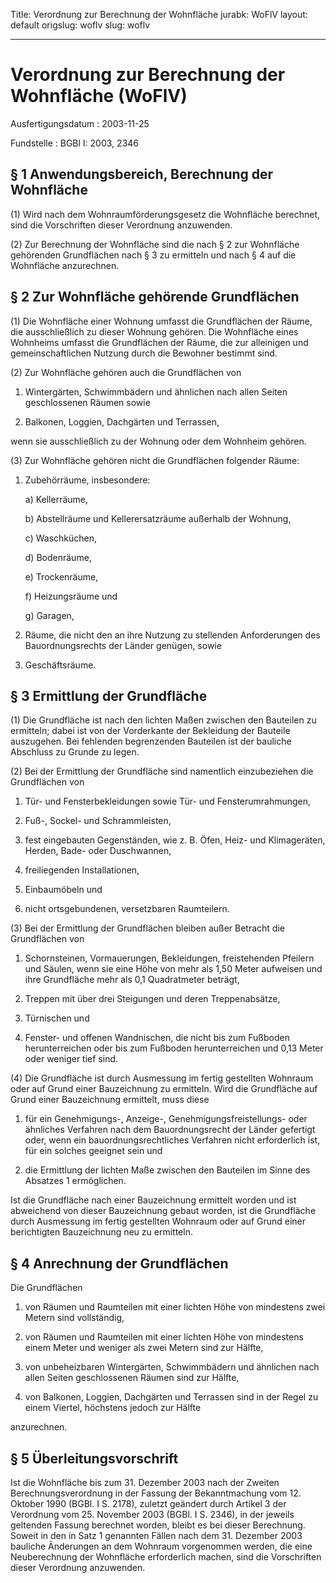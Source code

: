Title: Verordnung zur Berechnung der Wohnfläche
jurabk: WoFlV
layout: default
origslug: woflv
slug: woflv

---

# Verordnung zur Berechnung der Wohnfläche (WoFlV)

Ausfertigungsdatum
:   2003-11-25

Fundstelle
:   BGBl I: 2003, 2346



## § 1 Anwendungsbereich, Berechnung der Wohnfläche

(1) Wird nach dem Wohnraumförderungsgesetz die Wohnfläche berechnet,
sind die Vorschriften dieser Verordnung anzuwenden.

(2) Zur Berechnung der Wohnfläche sind die nach § 2 zur Wohnfläche
gehörenden Grundflächen nach § 3 zu ermitteln und nach § 4 auf die
Wohnfläche anzurechnen.


## § 2 Zur Wohnfläche gehörende Grundflächen

(1) Die Wohnfläche einer Wohnung umfasst die Grundflächen der Räume,
die ausschließlich zu dieser Wohnung gehören. Die Wohnfläche eines
Wohnheims umfasst die Grundflächen der Räume, die zur alleinigen und
gemeinschaftlichen Nutzung durch die Bewohner bestimmt sind.

(2) Zur Wohnfläche gehören auch die Grundflächen von

1.  Wintergärten, Schwimmbädern und ähnlichen nach allen Seiten
    geschlossenen Räumen sowie


2.  Balkonen, Loggien, Dachgärten und Terrassen,



wenn sie ausschließlich zu der Wohnung oder dem Wohnheim gehören.

(3) Zur Wohnfläche gehören nicht die Grundflächen folgender Räume:

1.  Zubehörräume, insbesondere:

    a)  Kellerräume,


    b)  Abstellräume und Kellerersatzräume außerhalb der Wohnung,


    c)  Waschküchen,


    d)  Bodenräume,


    e)  Trockenräume,


    f)  Heizungsräume und


    g)  Garagen,





2.  Räume, die nicht den an ihre Nutzung zu stellenden Anforderungen des
    Bauordnungsrechts der Länder genügen, sowie


3.  Geschäftsräume.





## § 3 Ermittlung der Grundfläche

(1) Die Grundfläche ist nach den lichten Maßen zwischen den Bauteilen
zu ermitteln; dabei ist von der Vorderkante der Bekleidung der
Bauteile auszugehen. Bei fehlenden begrenzenden Bauteilen ist der
bauliche Abschluss zu Grunde zu legen.

(2) Bei der Ermittlung der Grundfläche sind namentlich einzubeziehen
die Grundflächen von

1.  Tür- und Fensterbekleidungen sowie Tür- und Fensterumrahmungen,


2.  Fuß-, Sockel- und Schrammleisten,


3.  fest eingebauten Gegenständen, wie z. B. Öfen, Heiz- und Klimageräten,
    Herden, Bade- oder Duschwannen,


4.  freiliegenden Installationen,


5.  Einbaumöbeln und


6.  nicht ortsgebundenen, versetzbaren Raumteilern.




(3) Bei der Ermittlung der Grundflächen bleiben außer Betracht die
Grundflächen von

1.  Schornsteinen, Vormauerungen, Bekleidungen, freistehenden Pfeilern und
    Säulen, wenn sie eine Höhe von mehr als 1,50 Meter aufweisen und ihre
    Grundfläche mehr als 0,1 Quadratmeter beträgt,


2.  Treppen mit über drei Steigungen und deren Treppenabsätze,


3.  Türnischen und


4.  Fenster- und offenen Wandnischen, die nicht bis zum Fußboden
    herunterreichen oder bis zum Fußboden herunterreichen und 0,13 Meter
    oder weniger tief sind.




(4) Die Grundfläche ist durch Ausmessung im fertig gestellten Wohnraum
oder auf Grund einer Bauzeichnung zu ermitteln. Wird die Grundfläche
auf Grund einer Bauzeichnung ermittelt, muss diese

1.  für ein Genehmigungs-, Anzeige-, Genehmigungsfreistellungs- oder
    ähnliches Verfahren nach dem Bauordnungsrecht der Länder gefertigt
    oder, wenn ein bauordnungsrechtliches Verfahren nicht erforderlich
    ist, für ein solches geeignet sein und


2.  die Ermittlung der lichten Maße zwischen den Bauteilen im Sinne des
    Absatzes 1 ermöglichen.



Ist die Grundfläche nach einer Bauzeichnung ermittelt worden und ist
abweichend von dieser Bauzeichnung gebaut worden, ist die Grundfläche
durch Ausmessung im fertig gestellten Wohnraum oder auf Grund einer
berichtigten Bauzeichnung neu zu ermitteln.


## § 4 Anrechnung der Grundflächen

Die Grundflächen

1.  von Räumen und Raumteilen mit einer lichten Höhe von mindestens zwei
    Metern sind vollständig,


2.  von Räumen und Raumteilen mit einer lichten Höhe von mindestens einem
    Meter und weniger als zwei Metern sind zur Hälfte,


3.  von unbeheizbaren Wintergärten, Schwimmbädern und ähnlichen nach allen
    Seiten geschlossenen Räumen sind zur Hälfte,


4.  von Balkonen, Loggien, Dachgärten und Terrassen sind in der Regel zu
    einem Viertel, höchstens jedoch zur Hälfte




anzurechnen.


## § 5 Überleitungsvorschrift

Ist die Wohnfläche bis zum 31. Dezember 2003 nach der Zweiten
Berechnungsverordnung in der Fassung der Bekanntmachung vom 12.
Oktober 1990 (BGBl. I S. 2178), zuletzt geändert durch Artikel 3 der
Verordnung vom 25. November 2003 (BGBl. I S. 2346), in der jeweils
geltenden Fassung berechnet worden, bleibt es bei dieser Berechnung.
Soweit in den in Satz 1 genannten Fällen nach dem 31. Dezember 2003
bauliche Änderungen an dem Wohnraum vorgenommen werden, die eine
Neuberechnung der Wohnfläche erforderlich machen, sind die
Vorschriften dieser Verordnung anzuwenden.


